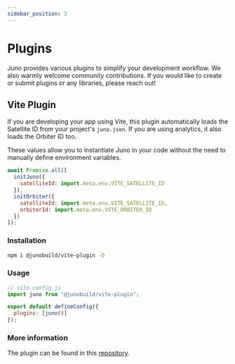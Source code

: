 ```yaml
---
sidebar_position: 3
---
```


# Plugins

Juno provides various plugins to simplify your development workflow. We also warmly welcome community contributions. If you would like to create or submit plugins or any libraries, please reach out!

## Vite Plugin

If you are developing your app using Vite, this plugin automatically loads the Satellite ID from your project's `juno.json`. If you are using analytics, it also loads the Orbiter ID too.

These values allow you to instantiate Juno in your code without the need to manually define environment variables.

```javascript
await Promise.all([
  initJuno({
    satelliteId: import.meta.env.VITE_SATELLITE_ID
  }),
  initOrbiter({
    satelliteId: import.meta.env.VITE_SATELLITE_ID,
    orbiterId: import.meta.env.VITE_ORBITER_ID
  })
]);
```

### Installation

```bash
npm i @junobuild/vite-plugin -D
```

### Usage

```javascript
// vite.config.js
import juno from "@junobuild/vite-plugin";

export default defineConfig({
  plugins: [juno()]
});
```

### More information

The plugin can be found in this [repository](https://github.com/junobuild/plugins).
